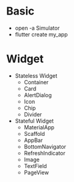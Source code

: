 # Basic
- open -a Simulator
- flutter create my_app

# Widget
- Stateless Widget
  - Container
  - Card
  - AlertDialog
  - Icon
  - Chip
  - Divider
- Stateful Widget
  - MaterialApp
  - Scaffold
  - AppBar
  - BottomNavigator
  - RefreshIndicator
  - Image
  - TextField
  - PageView